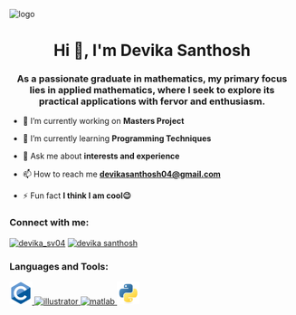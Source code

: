 ![logo](https://github.com/Devika-Santhosh/My-Space/blob/main/Git.background.png)
<h1 align="center">Hi 👋, I'm Devika Santhosh</h1>
<h3 align="center">As a passionate graduate in mathematics, my primary focus lies in applied mathematics, where I seek to explore its practical applications with fervor and enthusiasm.</h3>



- 🔭 I’m currently working on **Masters Project**

- 🌱 I’m currently learning **Programming Techniques**

- 💬 Ask me about **interests and experience**

- 📫 How to reach me **devikasanthosh04@gmail.com**

- ⚡ Fun fact **I think I am cool😉**

<h3 align="left">Connect with me:</h3>
<p align="left">
<a href="https://twitter.com/devika_sv04" target="blank"><img align="center" src="https://raw.githubusercontent.com/rahuldkjain/github-profile-readme-generator/master/src/images/icons/Social/twitter.svg" alt="devika_sv04" height="30" width="40" /></a>
<a href="https://linkedin.com/in/devika santhosh" target="blank"><img align="center" src="https://raw.githubusercontent.com/rahuldkjain/github-profile-readme-generator/master/src/images/icons/Social/linked-in-alt.svg" alt="devika santhosh" height="30" width="40" /></a>
</p>

<h3 align="left">Languages and Tools:</h3>
<p align="left"> <a href="https://www.cprogramming.com/" target="_blank" rel="noreferrer"> <img src="https://raw.githubusercontent.com/devicons/devicon/master/icons/c/c-original.svg" alt="c" width="40" height="40"/> </a> <a href="https://www.adobe.com/in/products/illustrator.html" target="_blank" rel="noreferrer"> <img src="https://www.vectorlogo.zone/logos/adobe_illustrator/adobe_illustrator-icon.svg" alt="illustrator" width="40" height="40"/> </a> <a href="https://www.mathworks.com/" target="_blank" rel="noreferrer"> <img src="https://upload.wikimedia.org/wikipedia/commons/2/21/Matlab_Logo.png" alt="matlab" width="40" height="40"/> </a> <a href="https://www.python.org" target="_blank" rel="noreferrer"> <img src="https://raw.githubusercontent.com/devicons/devicon/master/icons/python/python-original.svg" alt="python" width="40" height="40"/> </a> </p>
